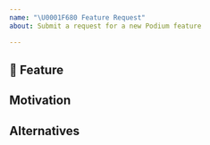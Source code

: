 ```yaml
---
name: "\U0001F680 Feature Request"
about: Submit a request for a new Podium feature

---
```


## 🚀 Feature
<!-- A clear and concise description of the feature proposal. -->

## Motivation

<!-- Please outline the motivation for the proposal. -->

## Alternatives

<!-- A list of alternative solutions you've considered, if any. -->
